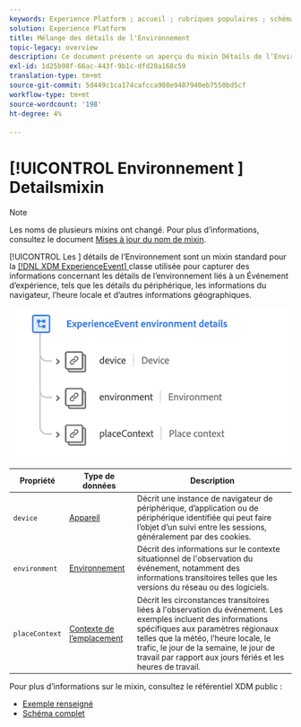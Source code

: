 ```yaml
---
keywords: Experience Platform ; accueil ; rubriques populaires ; schéma ; Schéma ; XDM ; ExperienceEvent ; champs ; schémas ; Schémas ; Schéma design ; mixin ; mixin ; environnement ; détails environnement ;
solution: Experience Platform
title: Mélange des détails de l'Environnement
topic-legacy: overview
description: Ce document présente un aperçu du mixin Détails de l’Environnement ExperienceEvent.
exl-id: 1d25b98f-66ac-443f-9b1c-dfd20a168c59
translation-type: tm+mt
source-git-commit: 5d449c1ca174cafcca988e9487940eb7550bd5cf
workflow-type: tm+mt
source-wordcount: '198'
ht-degree: 4%

---
```


# [!UICONTROL Environnement ] Detailsmixin

>[!NOTE]
>
>Les noms de plusieurs mixins ont changé. Pour plus d’informations, consultez le document [Mises à jour du nom de mixin](../name-updates.md).

[!UICONTROL Les ] détails de l’Environnement sont un mixin standard pour la  [[!DNL XDM ExperienceEvent] ](../../classes/individual-profile.md) classe utilisée pour capturer des informations concernant les détails de l’environnement liés à un Événement d’expérience, tels que les détails du périphérique, les informations du navigateur, l’heure locale et d’autres informations géographiques.

<img src="../../images/mixins/environment-details.png" width="500" /><br />

| Propriété | Type de données | Description |
| --- | --- | --- |
| `device` | [Appareil](../../data-types/device.md) | Décrit une instance de navigateur de périphérique, d’application ou de périphérique identifiée qui peut faire l’objet d’un suivi entre les sessions, généralement par des cookies. |
| `environment` | [Environnement](../../data-types/environment.md) | Décrit des informations sur le contexte situationnel de l&#39;observation du événement, notamment des informations transitoires telles que les versions du réseau ou des logiciels. |
| `placeContext` | [Contexte de l’emplacement](../../data-types/place-context.md) | Décrit les circonstances transitoires liées à l&#39;observation du événement. Les exemples incluent des informations spécifiques aux paramètres régionaux telles que la météo, l’heure locale, le trafic, le jour de la semaine, le jour de travail par rapport aux jours fériés et les heures de travail. |

Pour plus d’informations sur le mixin, consultez le référentiel XDM public :

* [Exemple renseigné](https://github.com/adobe/xdm/blob/master/components/mixins/experience-event/experienceevent-environment-details.example.1.json)
* [Schéma complet](https://github.com/adobe/xdm/blob/master/components/mixins/experience-event/experienceevent-environment-details.schema.json)
